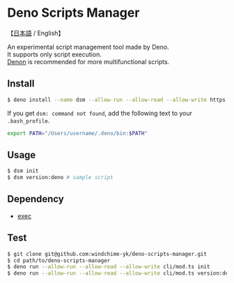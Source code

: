 # Deno Scripts Manager
【[日本語](./README.md) / English】

An experimental script management tool made by Deno.  
It supports only script execution.  
[Denon](https://github.com/denosaurs/denon) is recommended for more multifunctional scripts.

## Install
``` bash
$ deno install --name dsm --allow-run --allow-read --allow-write https://github.com/windchime-yk/deno-scripts-manager/raw/master/cli/mod.ts
```

If you get `dsm: command not found`, add the following text to your `.bash_profile`.
```bash
export PATH="/Users/username/.deno/bin:$PATH"
```

## Usage
``` bash
$ dsm init
$ dsm version:deno # sample script
```

## Dependency
- [exec](https://deno.land/x/exec)

## Test
``` bash
$ git clone git@github.com:windchime-yk/deno-scripts-manager.git
$ cd path/to/deno-scripts-manager
$ deno run --allow-run --allow-read --allow-write cli/mod.ts init
$ deno run --allow-run --allow-read --allow-write cli/mod.ts version:deno
```